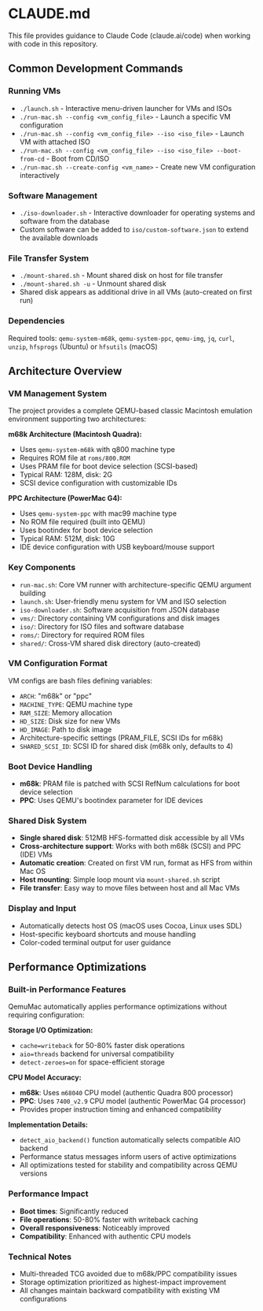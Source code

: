 # CLAUDE.md

This file provides guidance to Claude Code (claude.ai/code) when working with code in this repository.

## Common Development Commands

### Running VMs
- `./launch.sh` - Interactive menu-driven launcher for VMs and ISOs
- `./run-mac.sh --config <vm_config_file>` - Launch a specific VM configuration
- `./run-mac.sh --config <vm_config_file> --iso <iso_file>` - Launch VM with attached ISO
- `./run-mac.sh --config <vm_config_file> --iso <iso_file> --boot-from-cd` - Boot from CD/ISO
- `./run-mac.sh --create-config <vm_name>` - Create new VM configuration interactively

### Software Management
- `./iso-downloader.sh` - Interactive downloader for operating systems and software from the database
- Custom software can be added to `iso/custom-software.json` to extend the available downloads

### File Transfer System
- `./mount-shared.sh` - Mount shared disk on host for file transfer
- `./mount-shared.sh -u` - Unmount shared disk
- Shared disk appears as additional drive in all VMs (auto-created on first run)

### Dependencies
Required tools: `qemu-system-m68k`, `qemu-system-ppc`, `qemu-img`, `jq`, `curl`, `unzip`, `hfsprogs` (Ubuntu) or `hfsutils` (macOS)

## Architecture Overview

### VM Management System
The project provides a complete QEMU-based classic Macintosh emulation environment supporting two architectures:

**m68k Architecture (Macintosh Quadra):**
- Uses `qemu-system-m68k` with q800 machine type
- Requires ROM file at `roms/800.ROM`
- Uses PRAM file for boot device selection (SCSI-based)
- Typical RAM: 128M, disk: 2G
- SCSI device configuration with customizable IDs

**PPC Architecture (PowerMac G4):**
- Uses `qemu-system-ppc` with mac99 machine type
- No ROM file required (built into QEMU)
- Uses bootindex for boot device selection
- Typical RAM: 512M, disk: 10G
- IDE device configuration with USB keyboard/mouse support

### Key Components
- `run-mac.sh`: Core VM runner with architecture-specific QEMU argument building
- `launch.sh`: User-friendly menu system for VM and ISO selection
- `iso-downloader.sh`: Software acquisition from JSON database
- `vms/`: Directory containing VM configurations and disk images
- `iso/`: Directory for ISO files and software database
- `roms/`: Directory for required ROM files
- `shared/`: Cross-VM shared disk directory (auto-created)

### VM Configuration Format
VM configs are bash files defining variables:
- `ARCH`: "m68k" or "ppc"
- `MACHINE_TYPE`: QEMU machine type
- `RAM_SIZE`: Memory allocation
- `HD_SIZE`: Disk size for new VMs
- `HD_IMAGE`: Path to disk image
- Architecture-specific settings (PRAM_FILE, SCSI IDs for m68k)
- `SHARED_SCSI_ID`: SCSI ID for shared disk (m68k only, defaults to 4)

### Boot Device Handling
- **m68k**: PRAM file is patched with SCSI RefNum calculations for boot device selection
- **PPC**: Uses QEMU's bootindex parameter for IDE devices

### Shared Disk System
- **Single shared disk**: 512MB HFS-formatted disk accessible by all VMs
- **Cross-architecture support**: Works with both m68k (SCSI) and PPC (IDE) VMs
- **Automatic creation**: Created on first VM run, format as HFS from within Mac OS
- **Host mounting**: Simple loop mount via `mount-shared.sh` script
- **File transfer**: Easy way to move files between host and all Mac VMs

### Display and Input
- Automatically detects host OS (macOS uses Cocoa, Linux uses SDL)
- Host-specific keyboard shortcuts and mouse handling
- Color-coded terminal output for user guidance

## Performance Optimizations

### Built-in Performance Features
QemuMac automatically applies performance optimizations without requiring configuration:

**Storage I/O Optimization:**
- `cache=writeback` for 50-80% faster disk operations
- `aio=threads` backend for universal compatibility  
- `detect-zeroes=on` for space-efficient storage

**CPU Model Accuracy:**
- **m68k**: Uses `m68040` CPU model (authentic Quadra 800 processor)
- **PPC**: Uses `7400_v2.9` CPU model (authentic PowerMac G4 processor)
- Provides proper instruction timing and enhanced compatibility

**Implementation Details:**
- `detect_aio_backend()` function automatically selects compatible AIO backend
- Performance status messages inform users of active optimizations
- All optimizations tested for stability and compatibility across QEMU versions

### Performance Impact
- **Boot times**: Significantly reduced
- **File operations**: 50-80% faster with writeback caching
- **Overall responsiveness**: Noticeably improved
- **Compatibility**: Enhanced with authentic CPU models

### Technical Notes
- Multi-threaded TCG avoided due to m68k/PPC compatibility issues
- Storage optimization prioritized as highest-impact improvement
- All changes maintain backward compatibility with existing VM configurations